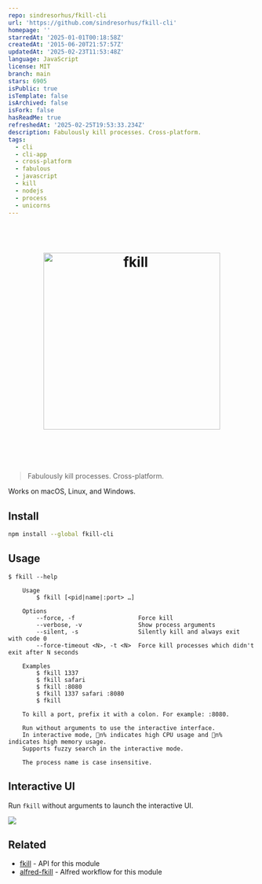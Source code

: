 ```yaml
---
repo: sindresorhus/fkill-cli
url: 'https://github.com/sindresorhus/fkill-cli'
homepage: ''
starredAt: '2025-01-01T00:18:58Z'
createdAt: '2015-06-20T21:57:57Z'
updatedAt: '2025-02-23T11:53:48Z'
language: JavaScript
license: MIT
branch: main
stars: 6905
isPublic: true
isTemplate: false
isArchived: false
isFork: false
hasReadMe: true
refreshedAt: '2025-02-25T19:53:33.234Z'
description: Fabulously kill processes. Cross-platform.
tags:
  - cli
  - cli-app
  - cross-platform
  - fabulous
  - javascript
  - kill
  - nodejs
  - process
  - unicorns
---
```


<h1 align="center">
	<br>
	<img width="360" src="https://cdn.jsdelivr.net/gh/sindresorhus/fkill@913dce9ae670cd12410f6a64eaf94d7e5f50ed69/media/logo.svg" alt="fkill">
	<br>
	<br>
	<br>
</h1>

> Fabulously kill processes. Cross-platform.

Works on macOS, Linux, and Windows.

## Install

```sh
npm install --global fkill-cli
```

## Usage

```
$ fkill --help

	Usage
		$ fkill [<pid|name|:port> …]

	Options
		--force, -f                  Force kill
		--verbose, -v                Show process arguments
		--silent, -s                 Silently kill and always exit with code 0
		--force-timeout <N>, -t <N>  Force kill processes which didn't exit after N seconds

	Examples
		$ fkill 1337
		$ fkill safari
		$ fkill :8080
		$ fkill 1337 safari :8080
		$ fkill

	To kill a port, prefix it with a colon. For example: :8080.

	Run without arguments to use the interactive interface.
	In interactive mode, 🚦n% indicates high CPU usage and 🐏n% indicates high memory usage.
	Supports fuzzy search in the interactive mode.

	The process name is case insensitive.
```

## Interactive UI

Run `fkill` without arguments to launch the interactive UI.

![](screenshot.svg)

## Related

- [fkill](https://github.com/sindresorhus/fkill) - API for this module
- [alfred-fkill](https://github.com/SamVerschueren/alfred-fkill) - Alfred workflow for this module
